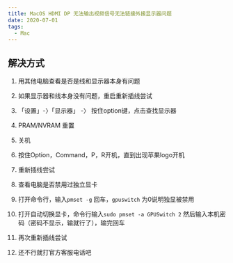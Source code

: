 ```yaml
---
title: MacOS HDMI DP 无法输出视频信号无法链接外接显示器问题
date: 2020-07-01
tags:
  - Mac
---
```


## 解决方式

1. 用其他电脑查看是否是线和显示器本身有问题

2. 如果显示器和线本身没有问题，重启重新插线尝试

3. 「设置」-〉「显示器」 -〉 按住option键，点击查找显示器

4. PRAM/NVRAM 重置

1. 关机

2. 按住Option，Command，P，R开机，直到出现苹果logo开机

3. 重新插线尝试

5. 查看电脑是否禁用过独立显卡

1. 打开命令行，输入`pmset -g` 回车，`gpuswitch` 为0说明独显被禁用

2. 打开自动切换显卡，命令行输入`sudo pmset -a GPUSwitch 2` 然后输入本机密码（密码不显示，输就行了），输完回车

3. 再次重新插线尝试

6. 还不行就打官方客服电话吧
